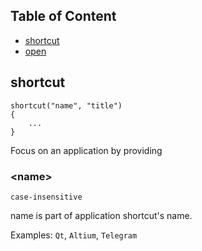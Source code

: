 ## Table of Content 
- [shortcut](#shortcut)
- [open](#open)

## shortcut
```
shortcut("name", "title")
{
	...
}
```
Focus on an application by providing

### \<name\>

`case-insensitive`

name is part of application shortcut's name. 

Examples: `Qt`, `Altium`, `Telegram`

### <title>

`optional`

To match better, you can specify a string that the matched window title should have

## open
```
void open("check", "arg", workspace)
```
open an application
	
### \<check\>
	
`optional`
	
process name that will be checked to prevent opening a duplicated app
	
### \<arg\>

`optional`
	
Open application with arguments of `arg`
	
### \<workspace\>
`optional`
	
Open application in the specified `workspace` number, start from 1